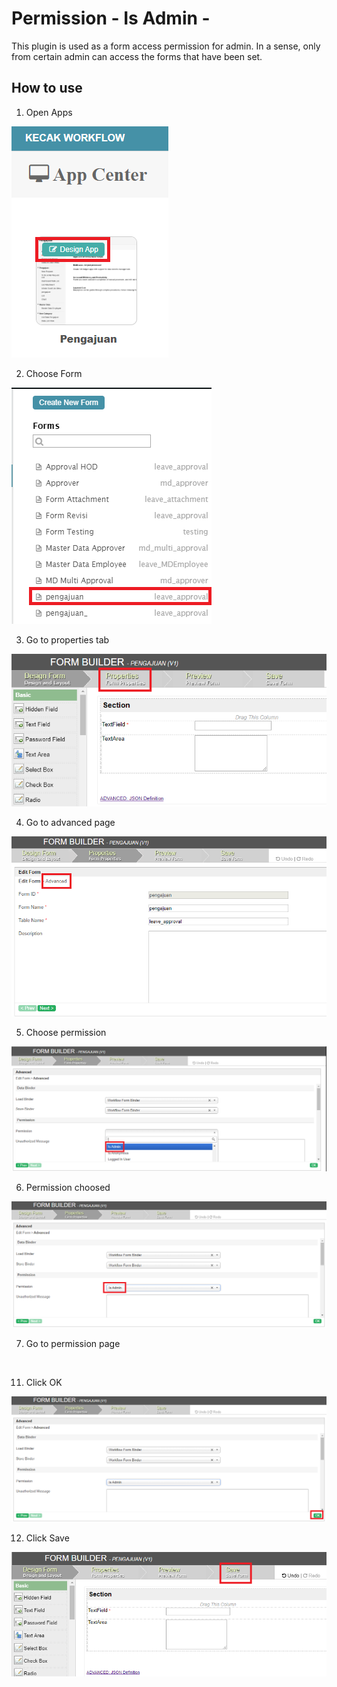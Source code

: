 # Permission - Is Admin - 

This plugin is used as a form access permission for admin. In a sense, only from certain admin can access the forms that have been set.

## How to use

1. Open Apps

<img src="https://raw.githubusercontent.com/kinnara-digital-studio/kecak-workflow/master/docs/assets/permissionIsAdmin_openApps.png" alt="" />


2. Choose Form

<img src="https://raw.githubusercontent.com/kinnara-digital-studio/kecak-workflow/master/docs/assets/permissionIsAdmin_chooseForm.png" alt="" />


3. Go to properties tab

<img src="https://raw.githubusercontent.com/kinnara-digital-studio/kecak-workflow/master/docs/assets/permissionIsAdmin_properties.png" alt="" />


4. Go to advanced page

<img src="https://raw.githubusercontent.com/kinnara-digital-studio/kecak-workflow/master/docs/assets/permissionIsAdmin_advanced.png" alt="" />


5. Choose permission

<img src="https://raw.githubusercontent.com/kinnara-digital-studio/kecak-workflow/master/docs/assets/permissionIsAdmin_permissionChoose.png" alt="" />


6. Permission choosed

<img src="https://raw.githubusercontent.com/kinnara-digital-studio/kecak-workflow/master/docs/assets/permissionIsAdmin_permissionChoosed.png" alt="" />


7. Go to permission page

<img src="https://raw.githubusercontent.com/kinnara-digital-studio/kecak-workflow/master/docs/assets/permissionIsAdmin_.png" alt="" />


11. Click OK

<img src="https://raw.githubusercontent.com/kinnara-digital-studio/kecak-workflow/master/docs/assets/permissionIsAdmin_ok.png" alt="" />


12. Click Save

<img src="https://raw.githubusercontent.com/kinnara-digital-studio/kecak-workflow/master/docs/assets/permissionIsAdmin_save.png" alt="" />


